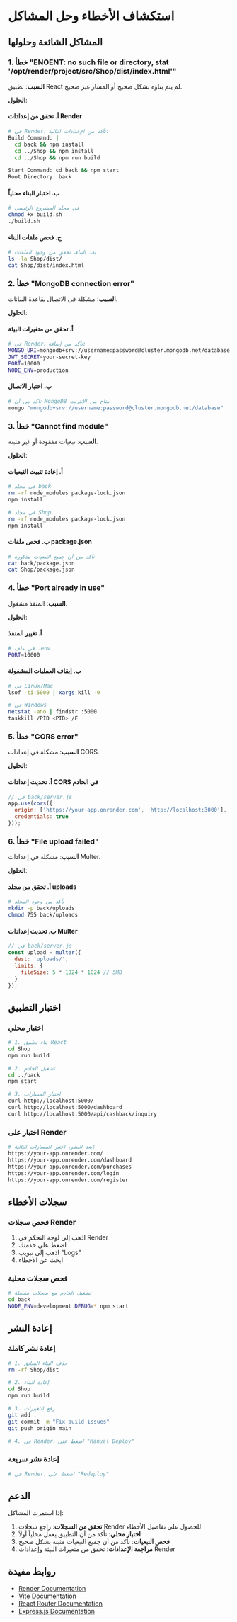 # استكشاف الأخطاء وحل المشاكل

## المشاكل الشائعة وحلولها

### 1. خطأ "ENOENT: no such file or directory, stat '/opt/render/project/src/Shop/dist/index.html'"

**السبب**: تطبيق React لم يتم بناؤه بشكل صحيح أو المسار غير صحيح.

**الحلول**:

#### أ. تحقق من إعدادات Render
```bash
# في Render، تأكد من الإعدادات التالية:
Build Command: |
  cd back && npm install
  cd ../Shop && npm install
  cd ../Shop && npm run build

Start Command: cd back && npm start
Root Directory: back
```

#### ب. اختبار البناء محلياً
```bash
# في مجلد المشروع الرئيسي
chmod +x build.sh
./build.sh
```

#### ج. فحص ملفات البناء
```bash
# بعد البناء، تحقق من وجود الملفات
ls -la Shop/dist/
cat Shop/dist/index.html
```

### 2. خطأ "MongoDB connection error"

**السبب**: مشكلة في الاتصال بقاعدة البيانات.

**الحلول**:

#### أ. تحقق من متغيرات البيئة
```bash
# في Render، تأكد من إضافة:
MONGO_URI=mongodb+srv://username:password@cluster.mongodb.net/database
JWT_SECRET=your-secret-key
PORT=10000
NODE_ENV=production
```

#### ب. اختبار الاتصال
```bash
# تأكد من أن MongoDB متاح من الإنترنت
mongo "mongodb+srv://username:password@cluster.mongodb.net/database"
```

### 3. خطأ "Cannot find module"

**السبب**: تبعيات مفقودة أو غير مثبتة.

**الحلول**:

#### أ. إعادة تثبيت التبعيات
```bash
# في مجلد back
rm -rf node_modules package-lock.json
npm install

# في مجلد Shop
rm -rf node_modules package-lock.json
npm install
```

#### ب. فحص ملفات package.json
```bash
# تأكد من أن جميع التبعيات مذكورة
cat back/package.json
cat Shop/package.json
```

### 4. خطأ "Port already in use"

**السبب**: المنفذ مشغول.

**الحلول**:

#### أ. تغيير المنفذ
```bash
# في ملف .env
PORT=10000
```

#### ب. إيقاف العمليات المشغولة
```bash
# في Linux/Mac
lsof -ti:5000 | xargs kill -9

# في Windows
netstat -ano | findstr :5000
taskkill /PID <PID> /F
```

### 5. خطأ "CORS error"

**السبب**: مشكلة في إعدادات CORS.

**الحلول**:

#### أ. تحديث إعدادات CORS في الخادم
```javascript
// في back/server.js
app.use(cors({
  origin: ['https://your-app.onrender.com', 'http://localhost:3000'],
  credentials: true
}));
```

### 6. خطأ "File upload failed"

**السبب**: مشكلة في إعدادات Multer.

**الحلول**:

#### أ. تحقق من مجلد uploads
```bash
# تأكد من وجود المجلد
mkdir -p back/uploads
chmod 755 back/uploads
```

#### ب. تحديث إعدادات Multer
```javascript
// في back/server.js
const upload = multer({
  dest: 'uploads/',
  limits: {
    fileSize: 5 * 1024 * 1024 // 5MB
  }
});
```

## اختبار التطبيق

### اختبار محلي
```bash
# 1. بناء تطبيق React
cd Shop
npm run build

# 2. تشغيل الخادم
cd ../back
npm start

# 3. اختبار المسارات
curl http://localhost:5000/
curl http://localhost:5000/dashboard
curl http://localhost:5000/api/cashback/inquiry
```

### اختبار على Render
```bash
# بعد النشر، اختبر المسارات التالية:
https://your-app.onrender.com/
https://your-app.onrender.com/dashboard
https://your-app.onrender.com/purchases
https://your-app.onrender.com/login
https://your-app.onrender.com/register
```

## سجلات الأخطاء

### فحص سجلات Render
1. اذهب إلى لوحة التحكم في Render
2. اضغط على خدمتك
3. اذهب إلى تبويب "Logs"
4. ابحث عن الأخطاء

### فحص سجلات محلية
```bash
# تشغيل الخادم مع سجلات مفصلة
cd back
NODE_ENV=development DEBUG=* npm start
```

## إعادة النشر

### إعادة نشر كاملة
```bash
# 1. حذف البناء السابق
rm -rf Shop/dist

# 2. إعادة البناء
cd Shop
npm run build

# 3. رفع التغييرات
git add .
git commit -m "Fix build issues"
git push origin main

# 4. في Render، اضغط على "Manual Deploy"
```

### إعادة نشر سريعة
```bash
# في Render، اضغط على "Redeploy"
```

## الدعم

إذا استمرت المشاكل:

1. **تحقق من السجلات**: راجع سجلات Render للحصول على تفاصيل الأخطاء
2. **اختبار محلي**: تأكد من أن التطبيق يعمل محلياً أولاً
3. **فحص التبعيات**: تأكد من أن جميع التبعيات مثبتة بشكل صحيح
4. **مراجعة الإعدادات**: تحقق من متغيرات البيئة وإعدادات Render

## روابط مفيدة

- [Render Documentation](https://render.com/docs)
- [Vite Documentation](https://vitejs.dev/)
- [React Router Documentation](https://reactrouter.com/)
- [Express.js Documentation](https://expressjs.com/) 